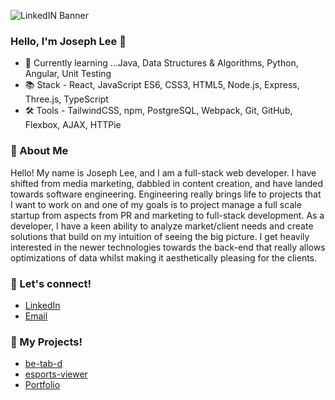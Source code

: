 ![LinkedIN Banner](https://user-images.githubusercontent.com/116613246/228123028-6ae03f17-5fb9-4f7b-94b5-53b1519a2c3a.jpg)

### Hello, I'm Joseph Lee 👋

- 🌱 Currently learning ...Java, Data Structures & Algorithms, Python, Angular, Unit Testing
- 📚 Stack - React, JavaScript ES6, CSS3, HTML5, Node.js, Express, Three.js, TypeScript
- 🛠️ Tools - TailwindCSS, npm, PostgreSQL, Webpack, Git, GitHub, Flexbox, AJAX, HTTPie

### 📜 About Me
Hello! My name is Joseph Lee, and I am a full-stack web developer. I have shifted from media marketing, dabbled in content creation, and have landed towards software engineering. Engineering really brings life to projects that I want to work on and one of my goals is to project manage a full scale startup from aspects from PR and marketing to full-stack development. As a developer, I have a keen ability to analyze market/client needs and create solutions that build on my intuition of seeing the big picture. I get heavily interested in the newer technologies towards the back-end that really allows optimizations of data whilst making it aesthetically pleasing for the clients.

### 🧩 Let's connect!
- [LinkedIn](https://www.linkedin.com/in/leejaejoseph/)
- [Email](mailto:Leejaejoseph@gmail.com)

### 📁 My Projects!
- [be-tab-d](https://github.com/leejaejoseph/be-tab-d)
- [esports-viewer](https://github.com/leejaejoseph/esports-viewer)
- [Portfolio](https://github.com/leejaejoseph/Portfolio-Page)

